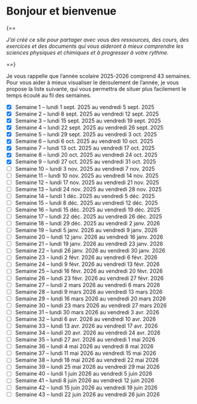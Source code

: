 # Bonjour et bienvenue
{==

*J’ai créé ce site pour partager avec vous des ressources, des cours, des exercices et des documents qui vous aideront à mieux comprendre les sciences physiques et chimiques et à progresser à votre rythme.*

==}

Je vous rappelle que l’année scolaire 2025-2026 comprend 43 semaines. Pour vous aider à mieux visualiser le déroulement de l’année, je vous propose la liste suivante, qui vous permettra de situer plus facilement le temps écoulé au fil des semaines.

- [x] Semaine 1 – lundi 1 sept. 2025 au vendredi 5 sept. 2025
- [x] Semaine 2 – lundi 8 sept. 2025 au vendredi 12 sept. 2025
- [x] Semaine 3 – lundi 15 sept. 2025 au vendredi 19 sept. 2025
- [x] Semaine 4 – lundi 22 sept. 2025 au vendredi 26 sept. 2025
- [x] Semaine 5 – lundi 29 sept. 2025 au vendredi 3 oct. 2025
- [x] Semaine 6 – lundi 6 oct. 2025 au vendredi 10 oct. 2025
- [x] Semaine 7 – lundi 13 oct. 2025 au vendredi 17 oct. 2025
- [x] Semaine 8 – lundi 20 oct. 2025 au vendredi 24 oct. 2025
- [x] Semaine 9 – lundi 27 oct. 2025 au vendredi 31 oct. 2025
- [ ] Semaine 10 – lundi 3 nov. 2025 au vendredi 7 nov. 2025
- [ ] Semaine 11 – lundi 10 nov. 2025 au vendredi 14 nov. 2025
- [ ] Semaine 12 – lundi 17 nov. 2025 au vendredi 21 nov. 2025
- [ ] Semaine 13 – lundi 24 nov. 2025 au vendredi 28 nov. 2025
- [ ] Semaine 14 – lundi 1 déc. 2025 au vendredi 5 déc. 2025
- [ ] Semaine 15 – lundi 8 déc. 2025 au vendredi 12 déc. 2025
- [ ] Semaine 16 – lundi 15 déc. 2025 au vendredi 19 déc. 2025
- [ ] Semaine 17 – lundi 22 déc. 2025 au vendredi 26 déc. 2025
- [ ] Semaine 18 – lundi 29 déc. 2025 au vendredi 2 janv. 2026
- [ ] Semaine 19 – lundi 5 janv. 2026 au vendredi 9 janv. 2026
- [ ] Semaine 20 – lundi 12 janv. 2026 au vendredi 16 janv. 2026
- [ ] Semaine 21 – lundi 19 janv. 2026 au vendredi 23 janv. 2026
- [ ] Semaine 22 – lundi 26 janv. 2026 au vendredi 30 janv. 2026
- [ ] Semaine 23 – lundi 2 févr. 2026 au vendredi 6 févr. 2026
- [ ] Semaine 24 – lundi 9 févr. 2026 au vendredi 13 févr. 2026
- [ ] Semaine 25 – lundi 16 févr. 2026 au vendredi 20 févr. 2026
- [ ] Semaine 26 – lundi 23 févr. 2026 au vendredi 27 févr. 2026
- [ ] Semaine 27 – lundi 2 mars 2026 au vendredi 6 mars 2026
- [ ] Semaine 28 – lundi 9 mars 2026 au vendredi 13 mars 2026
- [ ] Semaine 29 – lundi 16 mars 2026 au vendredi 20 mars 2026
- [ ] Semaine 30 – lundi 23 mars 2026 au vendredi 27 mars 2026
- [ ] Semaine 31 – lundi 30 mars 2026 au vendredi 3 avr. 2026
- [ ] Semaine 32 – lundi 6 avr. 2026 au vendredi 10 avr. 2026
- [ ] Semaine 33 – lundi 13 avr. 2026 au vendredi 17 avr. 2026
- [ ] Semaine 34 – lundi 20 avr. 2026 au vendredi 24 avr. 2026
- [ ] Semaine 35 – lundi 27 avr. 2026 au vendredi 1 mai 2026
- [ ] Semaine 36 – lundi 4 mai 2026 au vendredi 8 mai 2026
- [ ] Semaine 37 – lundi 11 mai 2026 au vendredi 15 mai 2026
- [ ] Semaine 38 – lundi 18 mai 2026 au vendredi 22 mai 2026
- [ ] Semaine 39 – lundi 25 mai 2026 au vendredi 29 mai 2026
- [ ] Semaine 40 – lundi 1 juin 2026 au vendredi 5 juin 2026
- [ ] Semaine 41 – lundi 8 juin 2026 au vendredi 12 juin 2026
- [ ] Semaine 42 – lundi 15 juin 2026 au vendredi 19 juin 2026
- [ ] Semaine 43 – lundi 22 juin 2026 au vendredi 26 juin 2026